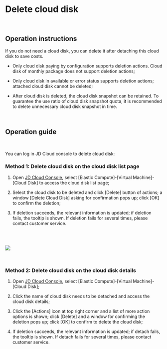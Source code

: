 # Delete cloud disk

<br>

##  Operation instructions

If you do not need a cloud disk, you can delete it after detaching this cloud disk to save costs.



- Only cloud disk paying by configuration supports deletion actions. Cloud disk of monthly package does not support deletion actions;



- Only cloud disk in available or error status supports deletion actions; attached cloud disk cannot be deleted;



- After cloud disk is deleted, the cloud disk snapshot can be retained. To guarantee the use ratio of cloud disk snapshot quota, it is recommended to delete unnecessary cloud disk snapshot in time.

<br>

##  Operation guide
<br>

You can log in JD Cloud console to delete cloud disk:

### Method 1: Delete cloud disk on the cloud disk list page

1. Open [JD Cloud Console](https://console.jdcloud.com/), select [Elastic Compute]-[Virtual Machine]-[Cloud Disk] to access the cloud disk list page;

2. Select the cloud disk to be deleted and click [Delete] button of actions; a window [Delete Cloud Disk] asking for confirmation pops up; click [OK] to confirm the deletion;

3. If deletion succeeds, the relevant information is updated; if deletion fails, the tooltip is shown. If deletion fails for several times, please contact customer service.

<br>
<br>

![](https://github.com/jdcloudcom/cn/blob/edit/image/Elastic-Compute/CloudDisk/cloud-disk/cloud-disk-018.jpg)

<br>

### Method 2: Delete cloud disk on the cloud disk details

1. Open [JD Cloud Console](https://console.jdcloud.com/), select [Elastic Compute]-[Virtual Machine]-[Cloud Disk];

2. Click the name of cloud disk needs to be detached and access the cloud disk details;

3. Click the [Actions] icon at top right corner and a list of more action options is shown; click [Delete] and a window for confirming the deletion pops up; click [OK] to confirm to delete the cloud disk;

4. If deletion succeeds, the relevant information is updated; if detach fails, the tooltip is shown. If detach fails for several times, please contact customer service.
